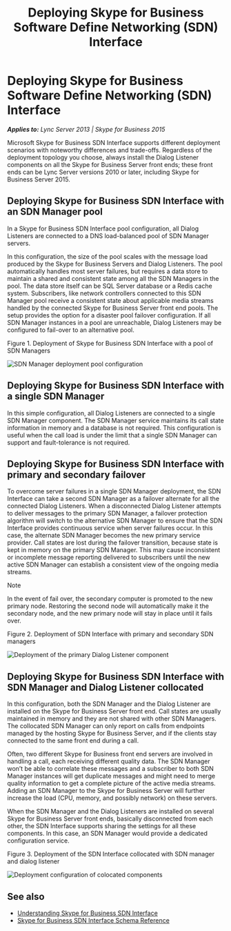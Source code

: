 ﻿---
title: Deploying Skype for Business Software Define Networking (SDN) Interface 
TOCTitle: Deploying Skype for Business SDN Interface
description: Microsoft Skype for Business SDN Interface supports different deployment scenarios with noteworthy differences and trade-offs.
ms:assetid: 28293ebc-d1f4-4715-b7cd-276055e48015
ms:mtpsurl: https://msdn.microsoft.com/library/Dn785194(v=office.16)
ms:contentKeyID: 65258658
ms.date: 02/27/2017
mtps_version: v=office.16
---

# Deploying Skype for Business Software Define Networking (SDN) Interface


_**Applies to:** Lync Server 2013 | Skype for Business 2015_

Microsoft Skype for Business SDN Interface supports different deployment scenarios with noteworthy differences and trade-offs. Regardless of the deployment topology you choose, always install the Dialog Listener components on all the Skype for Business Server front ends; these front ends can be Lync Server versions 2010 or later, including Skype for Business Server 2015.

## Deploying Skype for Business SDN Interface with an SDN Manager pool

In a Skype for Business SDN Interface pool configuration, all Dialog Listeners are connected to a DNS load-balanced pool of SDN Manager servers.

In this configuration, the size of the pool scales with the message load produced by the Skype for Business Servers and Dialog Listeners. The pool automatically handles most server failures, but requires a data store to maintain a shared and consistent state among all the SDN Managers in the pool. The data store itself can be SQL Server database or a Redis cache system. Subscribers, like network controllers connected to this SDN Manager pool receive a consistent state about applicable media streams handled by the connected Skype for Business Server front end pools. The setup provides the option for a disaster pool failover configuration. If all SDN Manager instances in a pool are unreachable, Dialog Listeners may be configured to fail-over to an alternative pool.

Figure 1. Deployment of Skype for Business SDN Interface with a pool of SDN Managers

  
![SDN Manager deployment pool configuration](../images/Dn785194.00e512cf-9ccb-47e3-a0ef-857789f15676(Office.16).png "SDN Manager deployment pool configuration")

## Deploying Skype for Business SDN Interface with a single SDN Manager

In this simple configuration, all Dialog Listeners are connected to a single SDN Manager component. The SDN Manager service maintains its call state information in memory and a database is not required. This configuration is useful when the call load is under the limit that a single SDN Manager can support and fault-tolerance is not required.

## Deploying Skype for Business SDN Interface with primary and secondary failover

To overcome server failures in a single SDN Manager deployment, the SDN Interface can take a second SDN Manager as a failover alternate for all the connected Dialog Listeners. When a disconnected Dialog Listener attempts to deliver messages to the primary SDN Manager, a failover protection algorithm will switch to the alternative SDN Manager to ensure that the SDN Interface provides continuous service when server failures occur. In this case, the alternate SDN Manager becomes the new primary service provider. Call states are lost during the failover transition, because state is kept in memory on the primary SDN Manager. This may cause inconsistent or incomplete message reporting delivered to subscribers until the new active SDN Manager can establish a consistent view of the ongoing media streams.


> [!NOTE]
> In the event of fail over, the secondary computer is promoted to the new primary node. Restoring the second node will automatically make it the secondary node, and the new primary node will stay in place until it fails over.



Figure 2. Deployment of SDN Interface with primary and secondary SDN managers

  
![Deployment of the primary Dialog Listener component](../images/Dn785194.5f75214b-82c7-4fb5-91e2-7a0cc55cd99e(Office.16).png "Deployment of the primary Dialog Listener component")

## Deploying Skype for Business SDN Interface with SDN Manager and Dialog Listener collocated

In this configuration, both the SDN Manager and the Dialog Listener are installed on the Skype for Business Server front end. Call states are usually maintained in memory and they are not shared with other SDN Managers. The collocated SDN Manager can only report on calls from endpoints managed by the hosting Skype for Business Server, and if the clients stay connected to the same front end during a call.

Often, two different Skype for Business front end servers are involved in handling a call, each receiving different quality data. The SDN Manager won’t be able to correlate these messages and a subscriber to both SDN Manager instances will get duplicate messages and might need to merge quality information to get a complete picture of the active media streams. Adding an SDN Manager to the Skype for Business Server will further increase the load (CPU, memory, and possibly network) on these servers.

When the SDN Manager and the Dialog Listeners are installed on several Skype for Business Server front ends, basically disconnected from each other, the SDN Interface supports sharing the settings for all these components. In this case, an SDN Manager would provide a dedicated configuration service.

Figure 3. Deployment of the SDN Interface collocated with SDN manager and dialog listener

  
![Deployment configuration of colocated components](../images/Dn785194.07b7eb5a-2a4b-4a4c-9460-67c8a6098e7b(Office.16).png "Deployment configuration of colocated components")

## See also

- [Understanding Skype for Business SDN Interface](understanding-skype-for-business-sdn-interface.md)
- [Skype for Business SDN Interface Schema Reference](skype-for-business-sdn-interface-schema-reference.md)

